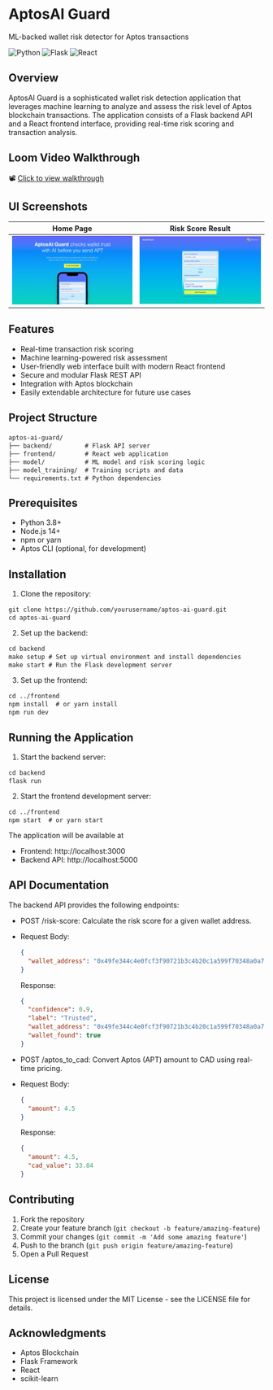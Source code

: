 # AptosAI Guard

ML-backed wallet risk detector for Aptos transactions

![Python](https://img.shields.io/badge/python-3.8+-blue)
![Flask](https://img.shields.io/badge/backend-flask-red)
![React](https://img.shields.io/badge/frontend-react-blue)

## Overview

AptosAI Guard is a sophisticated wallet risk detection application that leverages machine learning to analyze and assess the risk level of Aptos blockchain transactions. The application consists of a Flask backend API and a React frontend interface, providing real-time risk scoring and transaction analysis.

## Loom Video Walkthrough

📽️ [Click to view walkthrough]([https://loom.com/your-video-link](https://www.loom.com/share/70af07d271cb42bf80975104da70d4d4?sid=d6c811cc-6f30-43ab-a0ff-4d266053a3c0)) 

## UI Screenshots

| Home Page | Risk Score Result |
|-----------|------------------|
| ![Home Screenshot](ui/result/home_screenshot.jpg) | ![Risk Score Screenshot](ui/result/risk_score_screenshot.jpg) |


## Features

- Real-time transaction risk scoring
- Machine learning-powered risk assessment
- User-friendly web interface built with modern React frontend
- Secure and modular Flask REST API
- Integration with Aptos blockchain
- Easily extendable architecture for future use cases

## Project Structure
```text
aptos-ai-guard/
├── backend/         # Flask API server
├── frontend/        # React web application
├── model/           # ML model and risk scoring logic
├── model_training/  # Training scripts and data
└── requirements.txt # Python dependencies
```

## Prerequisites

- Python 3.8+
- Node.js 14+
- npm or yarn
- Aptos CLI (optional, for development)

## Installation

1. Clone the repository:
```text
git clone https://github.com/yourusername/aptos-ai-guard.git
cd aptos-ai-guard
```

2. Set up the backend:
```text
cd backend
make setup # Set up virtual environment and install dependencies
make start # Run the Flask development server
```

3. Set up the frontend:
```text
cd ../frontend
npm install  # or yarn install
npm run dev
```

## Running the Application

1. Start the backend server:
```text
cd backend
flask run
```

2. Start the frontend development server:
```text
cd ../frontend
npm start  # or yarn start
```

The application will be available at
- Frontend: http://localhost:3000
- Backend API: http://localhost:5000

## API Documentation

The backend API provides the following endpoints:

- POST /risk-score: Calculate the risk score for a given wallet address.
- Request Body:
  ```json
  {
    "wallet_address": "0x49fe344c4e0fcf3f90721b3c4b20c1a599f70348a0a772efe3933ff4d0578b9e"
  }
  ```
  
  Response:
  ```json
  {
    "confidence": 0.9,
    "label": "Trusted",
    "wallet_address": "0x49fe344c4e0fcf3f90721b3c4b20c1a599f70348a0a772efe3933ff4d0578b9e",
    "wallet_found": true
  }
  ```
- POST /aptos_to_cad: Convert Aptos (APT) amount to CAD using real-time pricing.
- Request Body:
  ```json
  {
    "amount": 4.5
  }
  ```

  Response:
  ```json
  {
    "amount": 4.5,
    "cad_value": 33.84
  }
  ```

## Contributing

1. Fork the repository
2. Create your feature branch (`git checkout -b feature/amazing-feature`)
3. Commit your changes (`git commit -m 'Add some amazing feature'`)
4. Push to the branch (`git push origin feature/amazing-feature`)
5. Open a Pull Request

## License

This project is licensed under the MIT License - see the LICENSE file for details.

## Acknowledgments

- Aptos Blockchain
- Flask Framework
- React
- scikit-learn

